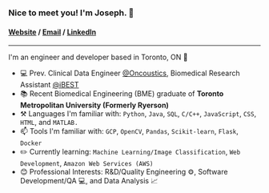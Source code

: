 ### Nice to meet you! I'm Joseph. 👋

#### [Website](https://josephlee31.github.io/) / [Email](mailto:josephslee31@gmail.com) / [LinkedIn](https://www.linkedin.com/in/leejjoseph/)

---

I'm an engineer and developer based in Toronto, ON 🍁
- 💻 Prev. Clinical Data Engineer [@Oncoustics](https://www.oncoustics.com/), Biomedical Research Assistant [@iBEST](https://ibestresearch.ca/)
- 📚 Recent Biomedical Engineering (BME) graduate of **Toronto Metropolitan University (Formerly Ryerson)** 
- ⚒️ Languages I'm familiar with: `Python`, `Java`, `SQL`, `C/C++`, `JavaScript`, `CSS`, `HTML`, and `MATLAB.`
- 📫 Tools I'm familiar with: `GCP`, `OpenCV`, `Pandas`, `Scikit-learn`, `Flask`, `Docker`
- ✏️ Currently learning: `Machine Learning/Image Classification`, `Web Development`, `Amazon Web Services (AWS)`
- 😊 Professional Interests: R&D/Quality Engineering ⚙️, Software Development/QA 💻, and Data Analysis 📈
